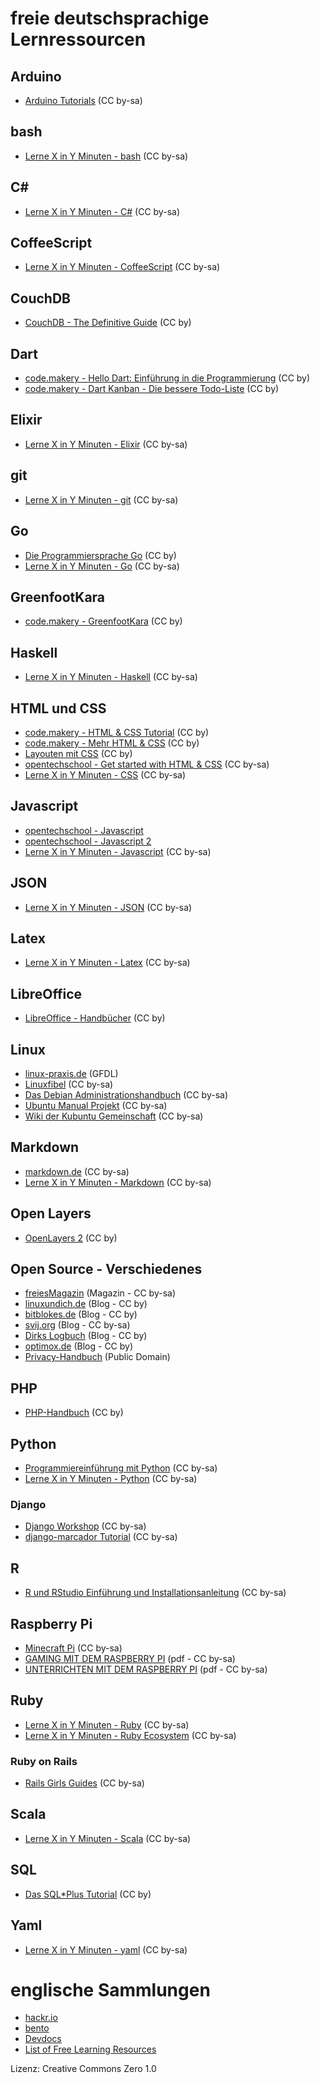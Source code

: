 # freie deutschsprachige Lernressourcen

## Arduino

* [Arduino Tutorials](http://popovic.info/html/arduino/arduinoUno_1.html) (CC by-sa)

## bash

* [Lerne X in Y Minuten - bash](https://learnxinyminutes.com/docs/de-de/bash-de/) (CC by-sa)

## C#

* [Lerne X in Y Minuten - C#](https://learnxinyminutes.com/docs/de-de/csharp-de/) (CC by-sa)

## CoffeeScript

* [Lerne X in Y Minuten - CoffeeScript](https://learnxinyminutes.com/docs/de-de/coffeescript-de/) (CC by-sa)

## CouchDB

* [CouchDB - The Definitive Guide](http://guide.couchdb.org/editions/1/de/index.html) (CC by)

## Dart

* [code.makery - Hello Dart: Einführung in die Programmierung](http://code.makery.ch/library/hello-dart/de/) (CC by)
* [code.makery - Dart Kanban - Die bessere Todo-Liste](http://code.makery.ch/library/dart-kanban/de/) (CC by)

## Elixir

* [Lerne X in Y Minuten - Elixir](https://learnxinyminutes.com/docs/de-de/elixir-de/) (CC by-sa)

## git

* [Lerne X in Y Minuten - git](https://learnxinyminutes.com/docs/de-de/git-de/) (CC by-sa)

## Go

* [Die Programmiersprache Go](http://www.bitloeffel.de/DOC/golang/go_spec_de.html) (CC by)
* [Lerne X in Y Minuten - Go](https://learnxinyminutes.com/docs/de-de/go-de/) (CC by-sa)

## GreenfootKara

* [code.makery - GreenfootKara](http://code.makery.ch/library/greenfoot-kara/de/) (CC by) 

## Haskell

* [Lerne X in Y Minuten - Haskell](https://learnxinyminutes.com/docs/de-de/haskell-de/) (CC by-sa)

## HTML und CSS

* [code.makery - HTML & CSS Tutorial](http://code.makery.ch/library/html-css/de/) (CC by)
* [code.makery - Mehr HTML & CSS](http://code.makery.ch/library/more-html-css/de/) (CC by)
* [Layouten mit CSS](http://de.learnlayout.com/) (CC by)
* [opentechschool - Get started with HTML & CSS](https://opentechschool.github.io/html-css-beginners/de/index.html) (CC by-sa)
* [Lerne X in Y Minuten - CSS](https://learnxinyminutes.com/docs/de-de/css-de/) (CC by-sa)

## Javascript

* [opentechschool - Javascript](https://opentechschool.github.io/js-beginners-4h-workshop-1/index_de.html)
* [opentechschool - Javascript 2](https://opentechschool.github.io/js-beginners-day2/index_de.html)
* [Lerne X in Y Minuten - Javascript](https://learnxinyminutes.com/docs/de-de/javascript-de/) (CC by-sa)

## JSON

* [Lerne X in Y Minuten - JSON](https://learnxinyminutes.com/docs/de-de/json-de/) (CC by-sa)

## Latex

* [Lerne X in Y Minuten - Latex](https://learnxinyminutes.com/docs/de-de/latex-de/) (CC by-sa)

## LibreOffice

* [LibreOffice - Handbücher](https://de.libreoffice.org/get-help/documentation/) (CC by)

## Linux

* [linux-praxis.de](http://www.linux-praxis.de/) (GFDL)
* [Linuxfibel](http://de.linwiki.org/wiki/Linuxfibel) (CC by-sa)
* [Das Debian Administrationshandbuch](https://debian-handbook.info/browse/de-DE/stable/) (CC by-sa)
* [Ubuntu Manual Projekt](http://ubuntu-manual.org/?lang=de) (CC by-sa)
* [Wiki der Kubuntu Gemeinschaft](http://wiki.kubuntu-de.org/Hauptseite) (CC by-sa)

## Markdown

* [markdown.de](http://markdown.de/) (CC by-sa)
* [Lerne X in Y Minuten - Markdown](https://learnxinyminutes.com/docs/de-de/markdown-de/) (CC by-sa)

## Open Layers

* [OpenLayers 2](http://www.netzwolf.info/ol2/) (CC by)

## Open Source - Verschiedenes

* [freiesMagazin](http://www.freiesmagazin.de/) (Magazin - CC by-sa)
* [linuxundich.de](http://linuxundich.de/) (Blog - CC by)
* [bitblokes.de](https://www.bitblokes.de/) (Blog - CC by)
* [svij.org](https://svij.org/) (Blog - CC by-sa)
* [Dirks Logbuch](http://www.deimeke.net/dirk/blog/) (Blog - CC by)
* [optimox.de](https://www.optimox.de/) (Blog - CC by)
* [Privacy-Handbuch](https://www.privacy-handbuch.de/handbuch_11.htm) (Public Domain)

## PHP

* [PHP-Handbuch](https://secure.php.net/manual/de/) (CC by)

## Python

* [Programmiereinführung mit Python](https://opentechschool.github.io/python-beginners/de/index.html) (CC by-sa)
* [Lerne X in Y Minuten - Python](https://learnxinyminutes.com/docs/de-de/python-de/) (CC by-sa)

### Django

* [Django Workshop](http://www.django-workshop.de/) (CC by-sa)
* [django-marcador Tutorial](http://django-marcador.keimlink.de/de/) (CC by-sa)

## R

* [R und RStudio Einführung und Installationsanleitung](http://archive.visualisiert.net/article/r-intro-installation/index.html) (CC by-sa)

## Raspberry Pi

* [Minecraft Pi](http://minecraft.coredump.ch/) (CC by-sa)
* [GAMING MIT DEM RASPBERRY PI](http://www.medienistik.de/Themenheft_Next_Level.pdf) (pdf - CC by-sa)
* [UNTERRICHTEN MIT DEM RASPBERRY PI](http://www.medienistik.de/Themenheft_RaspberryPi.pdf) (pdf - CC by-sa)

## Ruby

* [Lerne X in Y Minuten - Ruby](https://learnxinyminutes.com/docs/de-de/ruby-de/) (CC by-sa)
* [Lerne X in Y Minuten - Ruby Ecosystem](https://learnxinyminutes.com/docs/de-de/ruby-ecosystem-de/) (CC by-sa)

### Ruby on Rails

* [Rails Girls Guides](https://railsgirlshh.github.io/) (CC by-sa)

## Scala

* [Lerne X in Y Minuten - Scala](https://learnxinyminutes.com/docs/de-de/scala-de/) (CC by-sa)

## SQL

* [Das SQL*Plus Tutorial](http://www.dieletztedomain.de/das-sqlplus-tutorial/) (CC by)

## Yaml

* [Lerne X in Y Minuten - yaml](https://learnxinyminutes.com/docs/de-de/yaml-de/) (CC by-sa)

# englische Sammlungen

* [hackr.io](http://hackr.io/)
* [bento](https://www.bento.io/)
* [Devdocs](https://devdocs.io/)
* [List of Free Learning Resources](https://github.com/vhf/free-programming-books)


Lizenz: Creative Commons Zero 1.0
